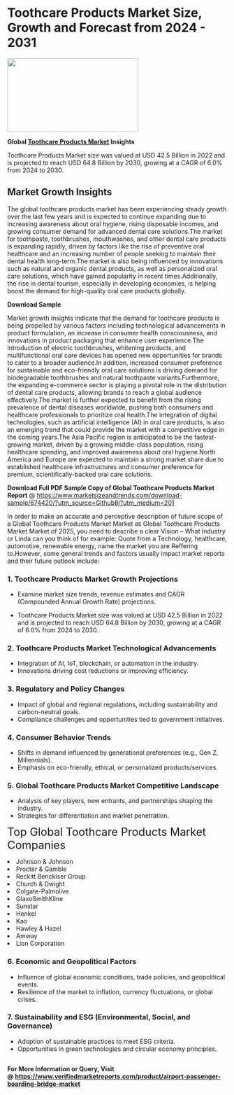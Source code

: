 <H1>Toothcare Products Market Size, Growth and Forecast from 2024 - 2031</H1><img class="aligncenter size-medium wp-image-584254" src="https://thirdeyenews.in/wp-content/uploads/2024/09/Global-Market-Research-300x168.jpeg" alt="" width="300" height="168" /><p><strong>Global&nbsp;<a href="https://www.marketsizeandtrends.com/download-sample/674420/?utm_source=Github8j?utm_medium=201">Toothcare Products Market</a> Insights</strong></p><p>Toothcare Products Market size was valued at USD 42.5 Billion in 2022 and is projected to reach USD 64.8 Billion by 2030, growing at a CAGR of 6.0% from 2024 to 2030.</p><p><h2>Market Growth Insights</h2> <p>The global toothcare products market has been experiencing steady growth over the last few years and is expected to continue expanding due to increasing awareness about oral hygiene, rising disposable incomes, and growing consumer demand for advanced dental care solutions.The market for toothpaste, toothbrushes, mouthwashes, and other dental care products is expanding rapidly, driven by factors like the rise of preventive oral healthcare and an increasing number of people seeking to maintain their dental health long-term.The market is also being influenced by innovations such as natural and organic dental products, as well as personalized oral care solutions, which have gained popularity in recent times.Additionally, the rise in dental tourism, especially in developing economies, is helping boost the demand for high-quality oral care products globally.</p> <p><strong>Download Sample</strong></p> <p>Market growth insights indicate that the demand for toothcare products is being propelled by various factors including technological advancements in product formulation, an increase in consumer health consciousness, and innovations in product packaging that enhance user experience.The introduction of electric toothbrushes, whitening products, and multifunctional oral care devices has opened new opportunities for brands to cater to a broader audience.In addition, increased consumer preference for sustainable and eco-friendly oral care solutions is driving demand for biodegradable toothbrushes and natural toothpaste variants.Furthermore, the expanding e-commerce sector is playing a pivotal role in the distribution of dental care products, allowing brands to reach a global audience effectively.The market is further expected to benefit from the rising prevalence of dental diseases worldwide, pushing both consumers and healthcare professionals to prioritize oral health.The integration of digital technologies, such as artificial intelligence (AI) in oral care products, is also an emerging trend that could provide the market with a competitive edge in the coming years.The Asia Pacific region is anticipated to be the fastest-growing market, driven by a growing middle-class population, rising healthcare spending, and improved awareness about oral hygiene.North America and Europe are expected to maintain a strong market share due to established healthcare infrastructures and consumer preference for premium, scientifically-backed oral care solutions.</p> <p><span class=""><strong>Download Full PDF Sample Copy of Global Toothcare Products Market Report</strong> @ <a href="https://www.marketsizeandtrends.com/download-sample/674420/?utm_source=Github8j?utm_medium=201" target="_blank">https://www.marketsizeandtrends.com/download-sample/674420/?utm_source=Github8j?utm_medium=201</a></span></p><p>In order to make an accurate and perceptive description of future scope of a Global&nbsp;Toothcare Products Market Market as Global&nbsp;Toothcare Products Market Market of 2025, you need to describe a clear Vision &ndash; What Industry or Linda can you think of for example: Quote from a Technology, healthcare, automotive, renewable energy, name the market you are Reffering to.However, some general trends and factors usually impact market reports and their future outlook include:</p><h3>1.&nbsp;<strong>Toothcare Products Market Growth Projections</strong></h3><ul><li>Examine market size trends, revenue estimates and CAGR (Compounded Annual Growth Rate) projections.</li><li><p>Toothcare Products Market size was valued at USD 42.5 Billion in 2022 and is projected to reach USD 64.8 Billion by 2030, growing at a CAGR of 6.0% from 2024 to 2030.</p></li></ul><h3>2.&nbsp;<strong>Toothcare Products Market Technological Advancements</strong></h3><ul><li>Integration of AI, IoT, blockchain, or automation in the industry.</li><li>Innovations driving cost reductions or improving efficiency.</li></ul><h3>3.&nbsp;<strong>Regulatory and Policy Changes</strong></h3><ul><li>Impact of global and regional regulations, including sustainability and carbon-neutral goals.</li><li>Compliance challenges and opportunities tied to government initiatives.</li></ul><h3>4.&nbsp;<strong>Consumer Behavior Trends</strong></h3><ul><li>Shifts in demand influenced by generational preferences (e.g., Gen Z, Millennials).</li><li>Emphasis on eco-friendly, ethical, or personalized products/services.</li></ul><h3>5.&nbsp;<strong>Global Toothcare Products Market Competitive Landscape</strong></h3><ul><li>Analysis of key players, new entrants, and partnerships shaping the industry.</li><li>Strategies for differentiation and market penetration.</li></ul><p data-pm-slice="1 1 []"><span style="color: inherit; font-family: inherit; font-size: 25px;">Top Global Toothcare Products Market Companies</span></p><div class="" data-test-id=""><p><li>Johnson & Johnson</li><li> Procter & Gamble</li><li> Reckitt Benckiser Group</li><li> Church & Dwight</li><li> Colgate-Palmolive</li><li> GlaxoSmithKline</li><li> Sunstar</li><li> Henkel</li><li> Kao</li><li> Hawley & Hazel</li><li> Amway</li><li> Lion Corporation</li></p></div><h3>6.&nbsp;<strong>Economic and Geopolitical Factors</strong></h3><ul><li>Influence of global economic conditions, trade policies, and geopolitical events.</li><li>Resilience of the market to inflation, currency fluctuations, or global crises.</li></ul><h3>7.&nbsp;<strong>Sustainability and ESG (Environmental, Social, and Governance)</strong></h3><ul><li>Adoption of sustainable practices to meet ESG criteria.</li><li>Opportunities in green technologies and circular economy principles.</li></ul><h2><strong style="font-size: 14px;">For More Information or Query, Visit @&nbsp;</strong><a style="background-color: #ffffff; font-size: 14px;" href="https://www.marketsizeandtrends.com/report/toothcare-products-market/" target="_blank">https://www.verifiedmarketreports.com/product/airport-passenger-boarding-bridge-market</a></h2>